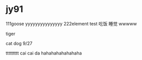# jy91

111goose yyyyyyyyyyyyyyy
222element
test
吃饭   睡觉
wwwww

tiger

cat dog 9/27

ttttttttt
cai cai da
hahahahahahahaha